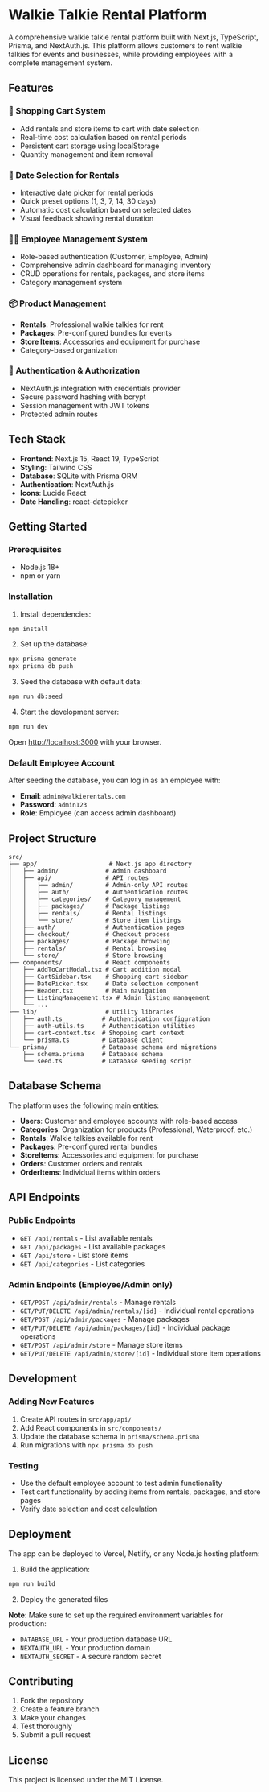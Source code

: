 # Walkie Talkie Rental Platform

A comprehensive walkie talkie rental platform built with Next.js, TypeScript, Prisma, and NextAuth.js. This platform allows customers to rent walkie talkies for events and businesses, while providing employees with a complete management system.

## Features

### 🛒 Shopping Cart System
- Add rentals and store items to cart with date selection
- Real-time cost calculation based on rental periods
- Persistent cart storage using localStorage
- Quantity management and item removal

### 📅 Date Selection for Rentals
- Interactive date picker for rental periods
- Quick preset options (1, 3, 7, 14, 30 days)
- Automatic cost calculation based on selected dates
- Visual feedback showing rental duration

### 👨‍💼 Employee Management System
- Role-based authentication (Customer, Employee, Admin)
- Comprehensive admin dashboard for managing inventory
- CRUD operations for rentals, packages, and store items
- Category management system

### 📦 Product Management
- **Rentals**: Professional walkie talkies for rent
- **Packages**: Pre-configured bundles for events
- **Store Items**: Accessories and equipment for purchase
- Category-based organization

### 🔐 Authentication & Authorization
- NextAuth.js integration with credentials provider
- Secure password hashing with bcrypt
- Session management with JWT tokens
- Protected admin routes

## Tech Stack

- **Frontend**: Next.js 15, React 19, TypeScript
- **Styling**: Tailwind CSS
- **Database**: SQLite with Prisma ORM
- **Authentication**: NextAuth.js
- **Icons**: Lucide React
- **Date Handling**: react-datepicker

## Getting Started

### Prerequisites
- Node.js 18+
- npm or yarn

### Installation

1. Install dependencies:
```bash
npm install
```

2. Set up the database:
```bash
npx prisma generate
npx prisma db push
```

3. Seed the database with default data:
```bash
npm run db:seed
```

4. Start the development server:
```bash
npm run dev
```

Open [http://localhost:3000](http://localhost:3000) with your browser.

### Default Employee Account

After seeding the database, you can log in as an employee with:
- **Email**: `admin@walkierentals.com`
- **Password**: `admin123`
- **Role**: Employee (can access admin dashboard)

## Project Structure

```
src/
├── app/                    # Next.js app directory
│   ├── admin/             # Admin dashboard
│   ├── api/               # API routes
│   │   ├── admin/         # Admin-only API routes
│   │   ├── auth/          # Authentication routes
│   │   ├── categories/    # Category management
│   │   ├── packages/      # Package listings
│   │   ├── rentals/       # Rental listings
│   │   └── store/         # Store item listings
│   ├── auth/              # Authentication pages
│   ├── checkout/          # Checkout process
│   ├── packages/          # Package browsing
│   ├── rentals/           # Rental browsing
│   └── store/             # Store browsing
├── components/            # React components
│   ├── AddToCartModal.tsx # Cart addition modal
│   ├── CartSidebar.tsx    # Shopping cart sidebar
│   ├── DatePicker.tsx     # Date selection component
│   ├── Header.tsx         # Main navigation
│   ├── ListingManagement.tsx # Admin listing management
│   └── ...
├── lib/                   # Utility libraries
│   ├── auth.ts           # Authentication configuration
│   ├── auth-utils.ts     # Authentication utilities
│   ├── cart-context.tsx  # Shopping cart context
│   └── prisma.ts         # Database client
└── prisma/               # Database schema and migrations
    ├── schema.prisma     # Database schema
    └── seed.ts           # Database seeding script
```

## Database Schema

The platform uses the following main entities:

- **Users**: Customer and employee accounts with role-based access
- **Categories**: Organization for products (Professional, Waterproof, etc.)
- **Rentals**: Walkie talkies available for rent
- **Packages**: Pre-configured rental bundles
- **StoreItems**: Accessories and equipment for purchase
- **Orders**: Customer orders and rentals
- **OrderItems**: Individual items within orders

## API Endpoints

### Public Endpoints
- `GET /api/rentals` - List available rentals
- `GET /api/packages` - List available packages
- `GET /api/store` - List store items
- `GET /api/categories` - List categories

### Admin Endpoints (Employee/Admin only)
- `GET/POST /api/admin/rentals` - Manage rentals
- `GET/PUT/DELETE /api/admin/rentals/[id]` - Individual rental operations
- `GET/POST /api/admin/packages` - Manage packages
- `GET/PUT/DELETE /api/admin/packages/[id]` - Individual package operations
- `GET/POST /api/admin/store` - Manage store items
- `GET/PUT/DELETE /api/admin/store/[id]` - Individual store item operations

## Development

### Adding New Features
1. Create API routes in `src/app/api/`
2. Add React components in `src/components/`
3. Update the database schema in `prisma/schema.prisma`
4. Run migrations with `npx prisma db push`

### Testing
- Use the default employee account to test admin functionality
- Test cart functionality by adding items from rentals, packages, and store pages
- Verify date selection and cost calculation

## Deployment

The app can be deployed to Vercel, Netlify, or any Node.js hosting platform:

1. Build the application:
```bash
npm run build
```

2. Deploy the generated files

**Note**: Make sure to set up the required environment variables for production:
- `DATABASE_URL` - Your production database URL
- `NEXTAUTH_URL` - Your production domain
- `NEXTAUTH_SECRET` - A secure random secret

## Contributing

1. Fork the repository
2. Create a feature branch
3. Make your changes
4. Test thoroughly
5. Submit a pull request

## License

This project is licensed under the MIT License.
